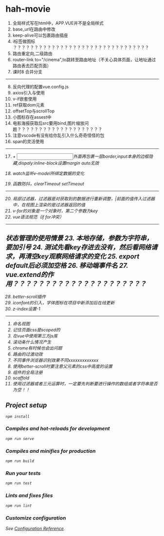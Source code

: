 # hah-movie
1. 全局样式写在html中，APP.VUE并不是全局样式
2. base_url在路由中修改
3. keep-alive可以包裹路由插座
4. i标签做图标 ？？？？？？？？？？？？？？？？？？？？？？？？？？？？？？？？
5. 路由重定向,二级路由
6. router-link to="/cinema",to跳转至路由地址（不关心具体页面，让地址通过路由表去匹配页面）
7. 课时8 合并分支
-----------------------------------
8. 反向代理的配置vue.config.js
9. axios引入与使用
10. v-if嵌套使用
11. ref获取dom元素
12. offsetTop与scrollTop
13. 小图标存在assest中
14. 电影海报获取后src要用bind,图片缩放问题？？？？？？？？？？？？？？？？？？？？
15. 注意vscode有没有给你乱引入什么奇奇怪怪的包
16. span的灵活使用
----------------------------------
17. <i> + <input>外面再包裹一层border,input本身的边框隐藏,dispaly:inline-block设置margin auto无效

18. watch监听v-model所绑定数据的变化
19. 函数防抖，clearTimeout setTimeout
----------------------------------------
20. 局部过滤器，过滤器是对获取到的数据进行重新调整，|前面的值传入过滤器中，在视图上渲染的是过滤器返回的值
21. v-for的对象是一个对象时，第二个参数为key
22. vue语法规范（if for冲突）
---------------------------------------
状态管理的使用情景
23. 本地存储，参数为字符串，要加引号
24. 测试先看key存进去没有，然后看网络请求，再清空key观察网络请求的变化
25. export default后必须加空格 
26. 移动端事件名
27. vue.extend的作用？？？？？？？？？？？？？？？？？？？？？
--------------------------------------
28. better-scroll插件
29. iconfont的引入，字体图标在项目中新添加后在线更新
30. z-index设置-1
------------------------------------
1. 命名视图
2. 记住页面css是scoped的
3. 在vue中使用第三方js库
4. 滚动条什么情况产生
5. chrome有时候也会出问题
6. 路由的过渡动效
7. 不同事件浏览器识别效果不同xxxxxxxxxxxxx
8. 使用better-scroll时要注意父元素的css中高度的设置
9. 组件的全局注册
10. scaffold
11. 使用过滤器或者三元运算时，一定要先判断要进行操作的数组或者字符串是否为空！！
  
## Project setup
```
npm install
```

### Compiles and hot-reloads for development
```
npm run serve
```

### Compiles and minifies for production
```
npm run build
```

### Run your tests
```
npm run test
```

### Lints and fixes files
```
npm run lint
```

### Customize configuration
See [Configuration Reference](https://cli.vuejs.org/config/).
